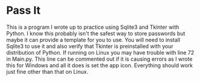 # Pass It
This is a program I wrote up to practice using Sqlite3 and Tkinter with Python. I know this probably isn't the safest way to store passwords but maybe it can provide a template for you to use. You will need to install Sqlite3 to use it and also verify that Tkinter is preinstalled with your distribution of Python. If running on Linux you may have trouble with line 72 in Main.py. This line can be commented out if it is causing errors as I wrote this for Windows and all it does is set the app icon. Everything should work just fine other than that on Linux.
